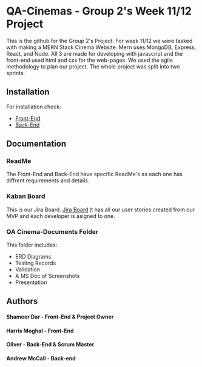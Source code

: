 # QA-Cinemas - Group 2's Week 11/12 Project

This is the github for the Group 2's Project. For week 11/12 we were tasked with making a MERN Stack Cinema Website. Mern uses MongoDB, Express, React, and Node. All 3 are made for developing with javascript and the front-end used html and css for the web-pages.
We used the agile methodology to plan our project. The whole project was split into two sprints.

## Installation

For installation check:
- [Front-End](https://github.com/Shameer28/QA-Cinemas/blob/documentation_folder/qa-cinema/README.md)
- [Back-End](https://github.com/Shameer28/QA-Cinemas/blob/documentation_folder/back-end/README.md)

## Documentation

### ReadMe

The Front-End and Back-End have specific ReadMe's as each one has diffrent requirements and details.

### Kaban Board

This is our Jira Board.
[Jira Board](https://team-1619528824712.atlassian.net/jira/software/projects/QAC/boards/6)
It has all our user stories created from our MVP and each developer is asigned to one.

### QA Cinema-Documents Folder

This folder includes:
- ERD Diagrams
- Testing Records
- Validation
- A MS Doc of Screenshots
- Presentation

## Authors
#### Shameer Dar - Front-End & Project Owner
#### Harris Moghal - Front-End
#### Oliver - Back-End & Scrum Master
#### Andrew McCall - Back-end
